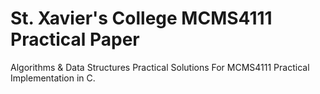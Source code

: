 # St. Xavier's College MCMS4111 Practical Paper

Algorithms &amp; Data Structures Practical Solutions For MCMS4111 Practical 
Implementation in C.

